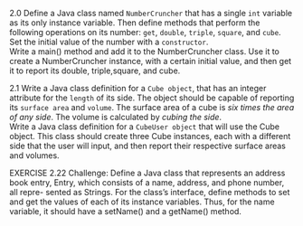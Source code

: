 2.0 Define a Java class named `NumberCruncher` that has a single `int` variable as its only instance variable. Then define methods that perform the following operations on its number: `get`, `double`, `triple`, `square`, and `cube`. Set the initial value of the number with a `constructor`.  
Write a main() method and add it to the NumberCruncher class. Use it to create a NumberCruncher instance, with a certain initial value, and then get it to report its double, triple,square, and cube.

2.1 Write a Java class definition for a `Cube object`, that has an integer attribute for the `length` of its side. The object should be capable of reporting its `surface area` and `volume`. The surface area of a cube is *six times the area of any side*. The volume is calculated by *cubing the side*.  
Write a Java class definition for a `CubeUser object` that will use the Cube object. This class should create three Cube instances, each with a different side that the user will input, and then report their respective surface areas and volumes.

EXERCISE 2.22 Challenge: Define a Java class that represents an address book
entry, Entry, which consists of a name, address, and phone number, all repre-
sented as Strings. For the class’s interface, define methods to set and get the
values of each of its instance variables. Thus, for the name variable, it should have
a setName() and a getName() method.